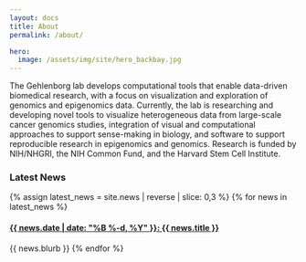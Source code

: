 ```yaml
---
layout: docs
title: About
permalink: /about/

hero:
  image: /assets/img/site/hero_backbay.jpg
---
```


The Gehlenborg lab develops computational tools that enable data-driven 
biomedical research, with a focus on visualization and exploration of 
genomics and epigenomics data. Currently, the lab is researching and
developing  novel tools to visualize heterogeneous data from large-scale cancer 
genomics studies, integration of visual and computational approaches 
to support sense-making in biology, and software to support reproducible 
research in epigenomics and genomics. Research is funded by NIH/NHGRI, 
the NIH Common Fund, and the Harvard Stem Cell Institute.

### Latest News
{% assign latest_news = site.news | reverse | slice: 0,3 %}
{% for news in latest_news %}
#### [{{ news.date | date: "%B %-d, %Y" }}: {{ news.title }}]({{news.url}})
{{ news.blurb }}
{% endfor %}